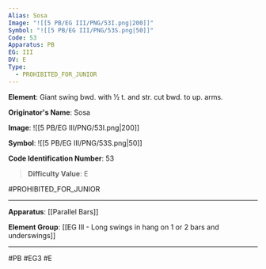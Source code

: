 ```yaml
---
Alias: Sosa
Image: "![[5 PB/EG III/PNG/53I.png|200]]"
Symbol: "![[5 PB/EG III/PNG/53S.png|50]]"
Code: 53
Apparatus: PB
EG: III
DV: E
Type:
  - PROHIBITED_FOR_JUNIOR
---
```

**Element**: Giant swing bwd. with 1⁄2 t. and str. cut bwd. to up. arms.

**Originator's Name**: Sosa

**Image**:
![[5 PB/EG III/PNG/53I.png|200]]

**Symbol**:
![[5 PB/EG III/PNG/53S.png|50]]

**Code Identification Number**: 53

>**Difficulty Value**: E

#PROHIBITED_FOR_JUNIOR
___
**Apparatus**: [[Parallel Bars]]

**Element Group**: [[EG III - Long swings in hang on 1 or 2 bars and underswings]]
___
#PB #EG3 #E
